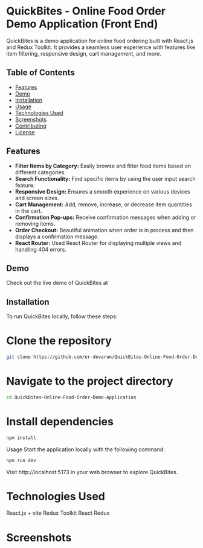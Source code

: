 # QuickBites - Online Food Order Demo Application (Front End)

QuickBites is a demo application for online food ordering built with React.js and Redux Toolkit. It provides a seamless user experience with features like item filtering, responsive design, cart management, and more.

## Table of Contents
- [Features](#features)
- [Demo](#demo)
- [Installation](#installation)
- [Usage](#usage)
- [Technologies Used](#technologies-used)
- [Screenshots](#screenshots)
- [Contributing](#contributing)
- [License](#license)

## Features

- **Filter Items by Category:** Easily browse and filter food items based on different categories.
- **Search Functionality:** Find specific items by using the user input search feature.
- **Responsive Design:** Ensures a smooth experience on various devices and screen sizes.
- **Cart Management:** Add, remove, increase, or decrease item quantities in the cart.
- **Confirmation Pop-ups:** Receive confirmation messages when adding or removing items.
- **Order Checkout:** Beautiful animation when order is in process and then displays a confirmation message.
- **React Router:** Used React Router for displaying multiple views and handling 404 errors.

## Demo
Check out the live demo of QuickBites at 

## Installation
To run QuickBites locally, follow these steps:

# Clone the repository
```bash
git clone https://github.com/er-devarun/QuickBites-Online-Food-Order-Demo-Application.git
```
# Navigate to the project directory

```bash
cd QuickBites-Online-Food-Order-Demo-Application
```

# Install dependencies
```bash
npm install
```

Usage
Start the application locally with the following command:
```bash
npm run dev
```
Visit http://localhost:5173 in your web browser to explore QuickBites.

# Technologies Used
React.js + vite
Redux Toolkit
React Redux

# Screenshots
